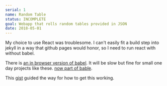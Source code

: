 ```yaml
---
serial: 1
name: Random Table
status: INCOMPLETE
goal: Webapp that rolls random tables provided in JSON
date: 2018-05-01
---
```


My choice to use React was troublesome. I can't easily fit a build step into 
jekyll in a way that github pages would honor, so I need to run react with 
without babel.

There is [an in browser version of babel](https://github.com/babel/babel-standalone). It will be slow but fine for small one day projects like these. 
[now part of bable](https://github.com/babel/babel/tree/master/packages/babel-standalone).

This [gist](https://gist.github.com/kentcdodds/5274dfa1eb31e6d22b9eddd1efc773dc) guided the way for how to get this working. 
